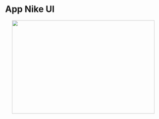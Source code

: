 # App Nike UI


<p align="center">
  <img width="460" height="300" src="![Screenshot 2023-02-27 014855](https://user-images.githubusercontent.com/51033703/221430552-a486158d-cc9e-4cf8-85cd-48b4a21554c7.png)">
</p>
